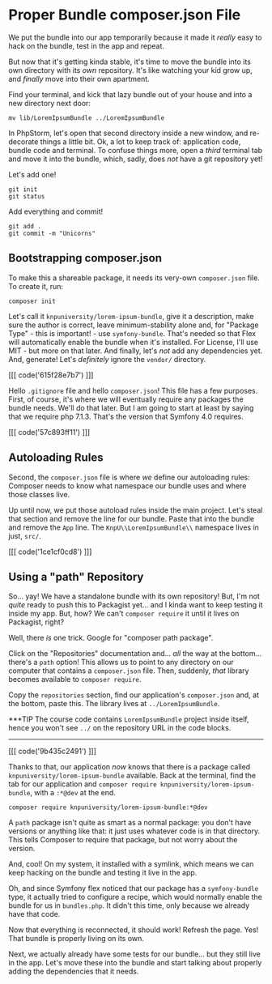 # Proper Bundle composer.json File

We put the bundle into our app temporarily because it made it *really* easy
to hack on the bundle, test in the app and repeat.

But now that it's getting kinda stable, it's time to move the bundle into its own
directory with its *own* repository. It's like watching your kid grow up, and *finally*
move into their own apartment.

Find your terminal, and kick that lazy bundle out of your house and into a new directory
next door:

```terminal-silent
mv lib/LoremIpsumBundle ../LoremIpsumBundle
```

In PhpStorm, let's open that second directory inside a new window, and re-decorate
things a little bit. Ok, a lot to keep track of: application code, bundle code
and terminal. To confuse things more, open a *third* terminal tab and move it
into the bundle, which, sadly, does *not* have a git repository yet!

Let's add one!

```terminal
git init
git status
```

Add everything and commit!

```terminal-silent
git add .
git commit -m "Unicorns"
```

## Bootstrapping composer.json

To make this a shareable package, it needs its very-own `composer.json` file. To
create it, run:

```terminal
composer init
```

Let's call it `knpuniversity/lorem-ipsum-bundle`, give it a description, make sure
the author is correct, leave minimum-stability alone and, for "Package Type" - this
is important! - use `symfony-bundle`. That's needed so that Flex will automatically
enable the bundle when it's installed. For License, I'll use MIT - but more on
that later. And finally, let's *not* add any dependencies yet. And, generate!
Let's *definitely* ignore the `vendor/` directory.

[[[ code('615f28e7b7') ]]]

Hello `.gitignore` file and hello `composer.json`! This file has a few purposes.
First, of course, it's where we will eventually require any packages the bundle needs.
We'll do that later. But I am going to start at least by saying that we require php
7.1.3. That's the version that Symfony 4.0 requires.

[[[ code('57c893ff11') ]]]

## Autoloading Rules

Second, the `composer.json` file is where *we* define our autoloading rules: Composer
needs to know what namespace our bundle uses and where those classes live.

Up until now, we put those autoload rules inside the main project. Let's steal that
section and remove the line for our bundle. Paste that into the bundle and remove
the `App` line. The `KnpU\\LoremIpsumBundle\\` namespace lives in just, `src/`.

[[[ code('1ce1cf0cd8') ]]]

## Using a "path" Repository

So... yay! We have a standalone bundle with its own repository! But, I'm not
*quite* ready to push this to Packagist yet... and I kinda want to keep testing
it inside my app. But, how? We can't `composer require` it until it lives on
Packagist, right?

Well, there *is* one trick. Google for "composer path package".

Click on the "Repositories" documentation and... *all* the way at the bottom...
there's a `path` option! This allows us to point to any directory on our computer
that contains a `composer.json` file. Then, suddenly, *that* library becomes available
to `composer require`.

Copy the `repositories` section, find our application's `composer.json` and, at
the bottom, paste this. The library lives at `../LoremIpsumBundle`.

***TIP
The course code contains `LoremIpsumBundle` project inside itself, hence you won't see `../`
on the repository URL in the code blocks.
***

[[[ code('9b435c2491') ]]]

Thanks to that, our application *now* knows that there is a package called
`knpuniversity/lorem-ipsum-bundle` available. Back at the terminal, find the tab
for our application and
`composer require knpuniversity/lorem-ipsum-bundle`, with a `:*@dev` at the end.

```terminal-silent
composer require knpuniversity/lorem-ipsum-bundle:*@dev
```

A `path` package isn't quite as smart as a normal package: you don't have versions
or anything like that: it just uses whatever code is in that directory. This tells
Composer to require that package, but not worry about the version.

And, cool! On my system, it installed with a symlink, which means we can keep
hacking on the bundle and testing it live in the app.

Oh, and since Symfony flex noticed that our package has a `symfony-bundle` type,
it actually tried to configure a recipe, which would normally enable the bundle for
us in `bundles.php`. It didn't this time, only because we already have that code.

Now that everything is reconnected, it should work! Refresh the page. Yes! That
bundle is properly living on its own.

Next, we actually already have some tests for our bundle... but they still live
in the app. Let's move these into the bundle and start talking about properly adding
the dependencies that it needs.
